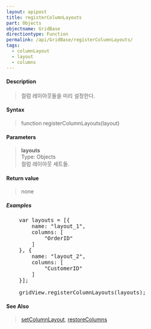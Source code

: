```yaml
---
layout: apipost
title: registerColumnLayouts
part: Objects
objectname: GridBase
directiontype: Function
permalink: /api/GridBase/registerColumnLayouts/
tags:
  - columnLayout
  - layout
  - columns
---
```



#### Description

> 컬럼 레이아웃들을 미리 설정한다.

#### Syntax

> function registerColumnLayouts(layout)

#### Parameters

> **layouts**  
> Type: Objects  
> 컬럼 레이아웃 세트들.  

#### Return value

> none

##### Examples 

<pre class="prettyprint">
    var layouts = [{
        name: "layout_1",
        columns: [
            "OrderID"
        ]
    }, {
        name: "layout_2",
        columns: [
            "CustomerID"
        ]
    }];
 
    gridView.registerColumnLayouts(layouts);
</pre>

#### See Also
> [setColumnLayout](/api/GridBase/setColumnLayout), [restoreColumns](/api/GridBase/restoreColumns)